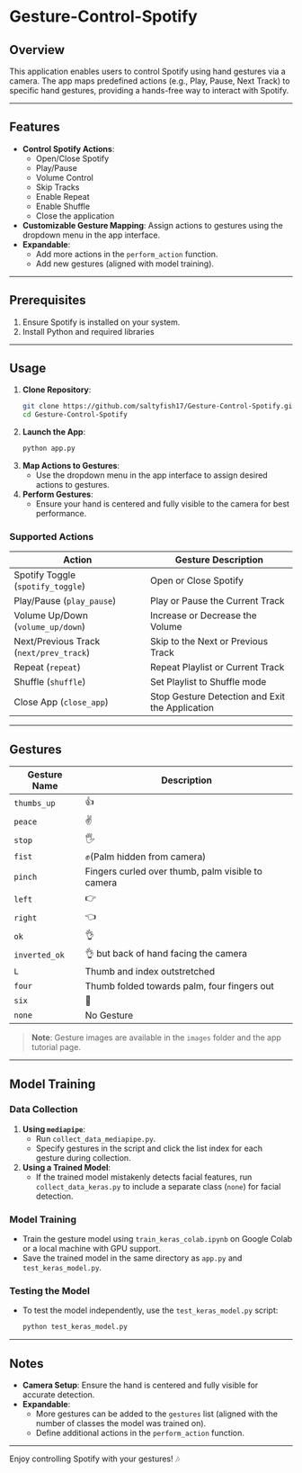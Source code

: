 # Gesture-Control-Spotify

## Overview
This application enables users to control Spotify using hand gestures via a camera. The app maps predefined actions (e.g., Play, Pause, Next Track) to specific hand gestures, providing a hands-free way to interact with Spotify.

---

## Features
- **Control Spotify Actions**:
    - Open/Close Spotify
    - Play/Pause
    - Volume Control
    - Skip Tracks
    - Enable Repeat
    - Enable Shuffle
    - Close the application
- **Customizable Gesture Mapping**: Assign actions to gestures using the dropdown menu in the app interface.
- **Expandable**:
    - Add more actions in the `perform_action` function.
    - Add new gestures (aligned with model training).

---

## Prerequisites
1. Ensure Spotify is installed on your system.
2. Install Python and required libraries
   
---

## Usage
1. **Clone Repository**:
   ```bash
   git clone https://github.com/saltyfish17/Gesture-Control-Spotify.git
   cd Gesture-Control-Spotify
   ```
2. **Launch the App**:
   ```bash
   python app.py
   ```
3. **Map Actions to Gestures**:
   - Use the dropdown menu in the app interface to assign desired actions to gestures.
4. **Perform Gestures**:
   - Ensure your hand is centered and fully visible to the camera for best performance.

### Supported Actions
| Action                      | Gesture Description                                |
|-----------------------------|----------------------------------------------------|
| Spotify Toggle (`spotify_toggle`) | Open or Close Spotify                          |
| Play/Pause (`play_pause`)         | Play or Pause the Current Track               |
| Volume Up/Down (`volume_up/down`) | Increase or Decrease the Volume               |
| Next/Previous Track (`next/prev_track`) | Skip to the Next or Previous Track        |
| Repeat (`repeat`)                  | Repeat Playlist or Current Track             |
| Shuffle (`shuffle`)                  | Set Playlist to Shuffle mode            |
| Close App (`close_app`)            | Stop Gesture Detection and Exit the Application |

---

## Gestures
| Gesture Name      | Description |
|-------------------|-----------------|
| `thumbs_up`       | 👍             |
| `peace`           | ✌️            |
| `stop`            | 🖐️            |
| `fist`            | ✊(Palm hidden from camera)             |
| `pinch`           | Fingers curled over thumb, palm visible to camera             |
| `left`            | 👉             |
| `right`           | 👈             |
| `ok`              | 👌             |
| `inverted_ok`     | 👌 but back of hand facing the camera            |
| `L`               | Thumb and index outstretched             |
| `four`            | Thumb folded towards palm, four fingers out             |
| `six`             | 🤟             |
| `none`            | No Gesture     |

> **Note**: Gesture images are available in the `images` folder and the app tutorial page.

---

## Model Training
### Data Collection
1. **Using `mediapipe`**:
   - Run `collect_data_mediapipe.py`.
   - Specify gestures in the script and click the list index for each gesture during collection.
2. **Using a Trained Model**:
   - If the trained model mistakenly detects facial features, run `collect_data_keras.py` to include a separate class (`none`) for facial detection.

### Model Training
- Train the gesture model using `train_keras_colab.ipynb` on Google Colab or a local machine with GPU support.
- Save the trained model in the same directory as `app.py` and `test_keras_model.py`.

### Testing the Model
- To test the model independently, use the `test_keras_model.py` script:
   ```bash
   python test_keras_model.py
   ```

---

## Notes
- **Camera Setup**: Ensure the hand is centered and fully visible for accurate detection.
- **Expandable**:
   - More gestures can be added to the `gestures` list (aligned with the number of classes the model was trained on).
   - Define additional actions in the `perform_action` function.

---

Enjoy controlling Spotify with your gestures! 🎶
